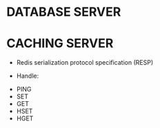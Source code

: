 # DATABASE SERVER
# CACHING SERVER

- Redis serialization protocol specification (RESP)

- Handle:
 + PING
 + SET
 + GET
 + HSET
 + HGET

